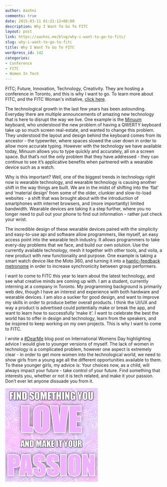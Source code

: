```yaml
---
author: Aashni
comments: true
date: 2015-03-11 01:21:12+00:00
description: Why I Want To Go To FITC
layout: post
link: https://aashni.me/blog/why-i-want-to-go-to-fitc/
slug: why-i-want-to-go-to-fitc
title: Why I Want To Go To FITC
wordpress_id: 142
categories:
- Conference
- FITC
- Women In Tech
---
```


FITC; Future, Innovation, Technology, Creativity. They are hosting a conference in Toronto, and this is why I want to go. To learn more about FITC, and the FITC Woman's initiative, [click here](http://fitc.ca/women/).

The technological growth in the last few years has been astounding. Everyday there are multiple announcements of  amazing new technology that is here to disrupt the way we live. One example is the [Minuum](http://minuum.com/) keyboard, who understood the new problem of having a QWERTY keyboard take up so much screen real-estate, and wanted to change this problem. They understood the layout and design behind the keyboard comes from its ancestor - the typewriter, where spaces slowed the user down in order to allow more accurate typing. However with the technology we have available today, Minuum allows you to type quickly and accurately, all on a screen space. But that’s not the only problem that they have addressed - they can continue to see it’s applicative benefits when partnered with a wearable device such as a watch.

Why is this important? Well, one of the biggest trends in technology right now is wearable technology, and wearable technology is causing another shift in the way things are built. We are in the midst of shifting into the ‘flat’ and ‘material design’ from some of the older, clunkier and slow-to-load websites - a shift that was brought about with the introduction of smartphones with internet browsers, and (more importantly) limited bandwidth. Wearable devices are taking it a step further, where you no longer need to pull out your phone to find out information - rather just check your wrist.

The incredible design of these wearable devices paired with the simplicity and easy-to-use api and software allow programmers, like myself, an easy access point into the wearable tech industry. It allows programmers to take every-day problems that we face, and build our own solution. Use the currently available technology, mesh it together with other tools, and voila, a new product with new functionality and purpose. One example is taking a smart watch device like the Moto 360, and turning it into a [haptic-feedback metronome](https://www.hackerleague.org/hackathons/uofthacks/hacks/pulse) in order to increase synchronicity between group performers.

I want to come to FITC this year to learn about the latest technology, and see what creative minds are coming up with. I am a student, currently interning at a company in Toronto. My programming background is primarily web dev, though I have an interest and experience with both hardware and wearable devices. I am also a sucker for good design, and want to improve my skills in order to produce better overall products. I think the UI/UX and way a product is advertised could potentially make or break the app, and want to learn how to successfully ‘make it’. I want to celebrate the best the world has to offer in design and technology, learn from the speakers, and be inspired to keep working on my own projects. This is why I want to come to FITC.

I wrote a [#DearMe](https://aashni.me/blog/dearme-international-womens-day-2015/) blog post on International Womens Day highlighting advice I would give to younger versions of myself. The lack of women in technology is a complicated problem, however one aspect is extremely clear - in order to get more women into the technological world, we need to show girls from a young age all the different opportunities available to them. To these younger girls, my advice is: Your choices now, as a child, will always impact your future - take control of your future. Find something that interests you, whether or not it is tech related, and make it your passion. Don’t ever let anyone dissuade you from it.

[![FITC 2015 Entry](./fitc01-297x300.png)](./fitc01-297x300.png)
